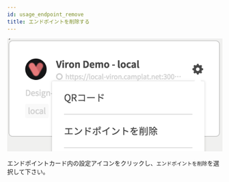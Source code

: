 ```yaml
---
id: usage_endpoint_remove
title: エンドポイントを削除する
---
```


![remove_endpoint](./assets/remove_endpoint.png)

エンドポイントカード内の設定アイコンをクリックし、`エンドポイントを削除`を選択して下さい。
